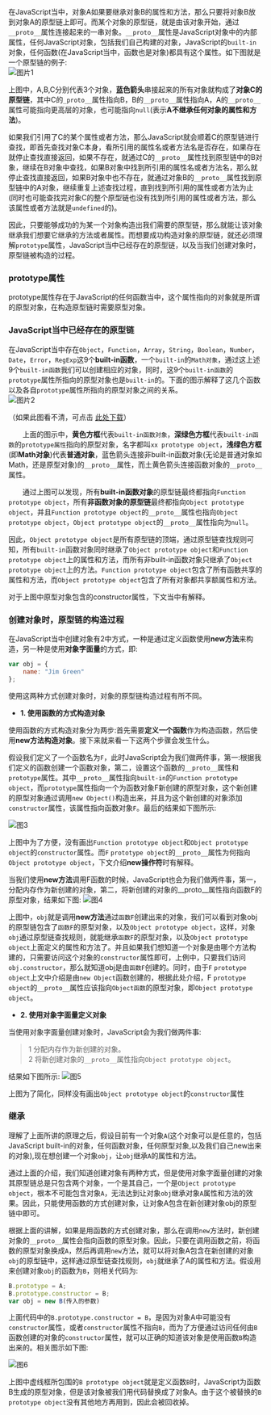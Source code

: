 在JavaScript当中，对象A如果要继承对象B的属性和方法，那么只要将对象B放到对象A的原型链上即可。而某个对象的原型链，就是由该对象开始，通过`__proto__`属性连接起来的一串对象。`__proto__`属性是JavaScript对象中的内部属性，任何JavaScript对象，包括我们自己构建的对象，JavaScript的`built-in`对象，任何函数(在JavaScript当中，函数也是对象)都具有这个属性。如下图就是一个原型链的例子:   
![图片1](http://p3nqtyvgo.bkt.clouddn.com/20180927_01.png)

上图中，A,B,C分别代表3个对象，**蓝色箭头**串接起来的所有对象就构成了**对象C的原型链**，其中C的`_proto__`属性指向B，B的`__proto__`属性指向A，A的`__proto__`属性可能指向更高层的对象，也可能指向`null`(表示**A不继承任何对象的属性和方法**)。

如果我们引用了C的某个属性或者方法，那么JavaScript就会顺着C的原型链进行查找，即首先查找对象C本身，看所引用的属性名或者方法名是否存在，如果存在就停止查找直接返回，如果不存在，就通过C的`__proto__`属性找到原型链中的B对象，继续在B对象中查找，如果B对象中找到所引用的属性名或者方法名，那么就停止查找直接返回，如果B对象中也不存在，就通过对象B的`__proto__`属性找到原型链中的A对象，继续重复上述查找过程，直到找到所引用的属性或者方法为止(同时也可能查找完对象C的整个原型链也没有找到所引用的属性或者方法，那么该属性或者方法就是`undefined`的)。

因此，只要能够成功的为某一个对象构造出我们需要的原型链，那么就能让该对象继承我们想要它继承的方法或者属性。而想要成功构造对象的原型链，就还必须理解`prototype`属性，JavaScript当中已经存在的原型链，以及当我们创建对象时，原型链被构造的过程。   

 
### prototype属性
prototype属性存在于JavaScript的任何函数当中，这个属性指向的对象就是所谓的原型对象，在构造原型链时需要原型对象。


### JavaScript当中已经存在的原型链

在JavaScript当中存在`Object`，`Function`，`Array`，`String`，`Boolean`，`Number`，`Date`，`Error`，`RegExp`这9个**built-in函数**，一个`built-in`的`Math对象`，通过这上述9个`built-in函数`我们可以创建相应的对象，同时，这9个`built-in函数`的`prototype`属性所指向的原型对象也是`built-in`的。下面的图示解释了这几个函数以及各自`prototype`属性所指向的原型对象之间的关系。  
![图片2](http://p3nqtyvgo.bkt.clouddn.com/20180927_02.png)

（如果此图看不清，可点击 [此处下载](http://p3nqtyvgo.bkt.clouddn.com/20180927_02.png)）

　　上面的图示中，**黄色方框**代表`built-in函数对象`，**深绿色方框**代表`built-in函数`的`prototype属性`指向的原型对象，名字都叫`xx prototype object`，**浅绿色方框**(即**Math对象**)代表**普通对象**，蓝色箭头连接非built-in函数对象(无论是普通对象如Math，还是原型对象)的`__proto__`属性，而土黄色箭头连接函数对象的`__proto__`属性。  

　　通过上图可以发现，所有**built-in函数对象**的原型链最终都指向`Function prototype object`，所有**非函数对象的原型链**最终都指向`Object prototype object`，并且`Function prototype object`的`__proto__`属性也指向`Object prototype object`，`Object prototype object`的`__proto__`属性指向为`null`。

因此，`Object prototype object`是所有原型链的顶端，通过原型链查找规则可知，所有`built-in`函数对象同时继承了`Object prototype object`和`Function prototype object`上的属性和方法，而所有非built-in函数对象只继承了`Object prototype object`上的方法。`Function prototype object`包含了所有函数共享的属性和方法，而`Object prototype object`包含了所有对象都共享额属性和方法。

对于上图中原型对象包含的constructor属性，下文当中有解释。

 

### 创建对象时，原型链的构造过程

在JavaScript当中创建对象有2中方式，一种是通过定义函数使用**new方法**来构造，另一种是使用**对象字面量**的方式，即:
```js
var obj = {
    name: "Jim Green"
};
```
使用这两种方式创建对象时，对象的原型链构造过程有所不同。

* **1. 使用函数的方式构造对象**

使用函数的方式构造对象分为两步:首先需要**定义一个函数**作为构造函数，然后使用**new方法构造对象**。接下来就来看一下这两个步骤会发生什么。   

假设我们定义了一个函数名为`F`，此时JavaScript会为我们做两件事，第一:根据我们定义的函数创建一个函数对象，第二，设置这个函数的`__proto__`属性和`prototype`属性。其中`__proto__`属性指向`built-in`的`Function prototype object`，而`prototype`属性指向一个为函数对象F新创建的原型对象，这个新创建的原型对象通过调用`new Object()`构造出来，并且为这个新创建的对象添加`constructor`属性，该属性指向函数对象`F`。最后的结果如下图所示:   

![图3](http://p3nqtyvgo.bkt.clouddn.com/20180927_03.png)

上图中为了方便，没有画出`Function prototype object`和`Object prototype object`的`constructor`属性。而`F` `prototype object`的`__proto__`属性为何指向`Object prototype object`，下文介绍**new操作符**时有解释。

当我们使用**new方法**调用F函数的时候，JavaScript也会为我们做两件事，第一，分配内存作为新创建的对象，第二，将新创建的对象的__proto__属性指向函数F的原型对象，结果如下图:
![图4](http://p3nqtyvgo.bkt.clouddn.com/20180927_04.png)

上图中，`obj`就是调用**new方法**通过`函数F`创建出来的对象，我们可以看到对象obj的原型链包含了`函数F`的原型对象，以及`Object prototype object`，这样，对象`obj`通过原型链查找规则，就能继承`函数F`的原型对象，以及`Object prototype object`上面定义的属性和方法了。并且如果我们想知道一个对象是由哪个方法构建的，只需要访问这个对象的`constructor`属性即可，上例中，只要我们访问`obj.constructor`，那么就知道obj是由`函数F`创建的。同时，由于`F` `prototype object`上文中介绍是由`new Object`函数创建的，根据此处介绍，F `prototype object`的`__proto__`属性应该指向`Object函数`的原型对象，即`Object prototype object`。

* **2. 使用对象字面量定义对象**

当使用对象字面量创建对象时，JavaScript会为我们做两件事:

>  1 分配内存作为新创建的对象。  
>  2 将新创建对象的`__proto__`属性指向`Object prototype object`。  

结果如下图所示:
![图5](http://p3nqtyvgo.bkt.clouddn.com/20180927_05.png)
 
上图为了简化，同样没有画出`Object prototype object`的`constructor`属性

### 继承

理解了上面所讲的原理之后，假设目前有一个对象`A`(这个对象可以是任意的，包括JavaScript built-in的对象，任何函数对象，任何原型对象,以及我们自己new出来的对象),现在想创建一个对象`obj`，让`obj`继承`A`的属性和方法。

通过上面的介绍，我们知道创建对象有两种方式，但是使用对象字面量创建的对象其原型链总是只包含两个对象，一个是其自己，一个是`Object prototype object`，根本不可能包含对象`A`，无法达到让对象`obj`继承对象`A`属性和方法的效果。因此，只能使用函数的方式创建对象，让对象A包含在新创建对象obj的原型链中即可。

根据上面的讲解，如果是用函数的方式创建对象，那么在调用`new`方法时，新创建对象的`__proto__`属性会指向函数的原型对象。因此，只要在调用函数之前，将函数的原型对象换成`A`，然后再调用`new`方法，就可以将对象A包含在新创建的对象`obj`的原型链中，这样通过原型链查找规则，`obj`就继承了A的属性和方法。假设用来创建对象`obj`的函数为`B`，则相关代码为:  
```js
B.prototype = A;
B.prototype.constructor = B;
var obj = new B(传入的参数)
```
上面代码中的`B.prototype.constructor = B`，是因为对象A中可能没有`constructor`属性，或者`constructor`属性不指向`B`，而为了方便通过访问任何由`B`函数创建的对象的`constructor`属性，就可以正确的知道该对象是使用函数`B`构造出来的。相关图示如下图:

![图6](http://p3nqtyvgo.bkt.clouddn.com/20180927_06.png)


上图中虚线框所包围的`B prototype object`就是定义函数`B`时，JavaScript为函数B生成的原型对象，但是该对象被我们用代码替换成了对象A。由于这个被替换的`B prototype object`没有其他地方再用到，因此会被回收掉。